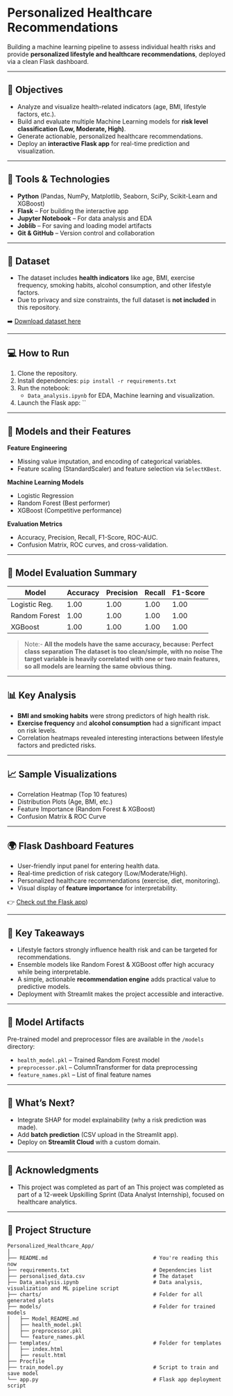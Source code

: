 # Personalized Healthcare Recommendations

Building a machine learning pipeline to assess individual health risks and provide **personalized lifestyle and healthcare recommendations**, deployed via a clean Flask dashboard.

---

## 🧠 Objectives

* Analyze and visualize health-related indicators (age, BMI, lifestyle factors, etc.).
* Build and evaluate multiple Machine Learning models for **risk level classification (Low, Moderate, High)**.
* Generate actionable, personalized healthcare recommendations.
* Deploy an **interactive Flask app** for real-time prediction and visualization.

---

## 🔧 Tools & Technologies

* **Python** (Pandas, NumPy, Matplotlib, Seaborn, SciPy, Scikit-Learn and XGBoost)
* **Flask** – For building the interactive app
* **Jupyter Notebook** – For data analysis and EDA
* **Joblib** – For saving and loading model artifacts
* **Git & GitHub** – Version control and collaboration

---

## 📂 Dataset

- The dataset includes **health indicators** like age, BMI, exercise frequency, smoking habits, alcohol consumption, and other lifestyle factors.
- Due to privacy and size constraints, the full dataset is **not included** in this repository.

➡️ [Download dataset here](https://www.kaggle.com/datasets/nailasrivastava/personal_healthcare_recommendations)

---

## 💻 How to Run

1. Clone the repository.
2. Install dependencies: `pip install -r requirements.txt`
3. Run the notebook:
   * `Data_analysis.ipynb` for EDA, Machine learning and visualization.
4. Launch the Flask app: ``
   
---

## 🤖 Models and their Features

**Feature Engineering**

* Missing value imputation, and encoding of categorical variables.
* Feature scaling (StandardScaler) and feature selection via `SelectKBest`.

**Machine Learning Models**

* Logistic Regression
* Random Forest (Best performer)
* XGBoost (Competitive performance)

**Evaluation Metrics**

* Accuracy, Precision, Recall, F1-Score, ROC-AUC.
* Confusion Matrix, ROC curves, and cross-validation.

---

## 🧠 Model Evaluation Summary

| Model         | Accuracy | Precision | Recall | F1-Score |
| ------------- | -------- | --------- | ------ | -------- |
| Logistic Reg. | 1.00     | 1.00      | 1.00   | 1.00     |
| Random Forest | 1.00     | 1.00      | 1.00   | 1.00     |
| XGBoost       | 1.00     | 1.00      | 1.00   | 1.00     |

> Note:- **All the models have the same accuracy, because:
> Perfect class separation 
> The dataset is too clean/simple, with no noise
> The target variable is heavily correlated with one or two main features, so all models are learning the same obvious thing.**

---

## 📊 Key Analysis

* **BMI and smoking habits** were strong predictors of high health risk.
* **Exercise frequency** and **alcohol consumption** had a significant impact on risk levels.
* Correlation heatmaps revealed interesting interactions between lifestyle factors and predicted risks.

---

## 📈 Sample Visualizations

* Correlation Heatmap (Top 10 features)
* Distribution Plots (Age, BMI, etc.)
* Feature Importance (Random Forest & XGBoost)
* Confusion Matrix & ROC Curve

---

## 🌍 Flask Dashboard Features

* User-friendly input panel for entering health data.
* Real-time prediction of risk category (Low/Moderate/High).
* Personalized healthcare recommendations (exercise, diet, monitoring).
* Visual display of **feature importance** for interpretability.

👉 [Check out the Flask app](https://personalised-healthcare-app.onrender.com))

---

## 📝 Key Takeaways

* Lifestyle factors strongly influence health risk and can be targeted for recommendations.
* Ensemble models like Random Forest & XGBoost offer high accuracy while being interpretable.
* A simple, actionable **recommendation engine** adds practical value to predictive models.
* Deployment with Streamlit makes the project accessible and interactive.

---

## 🔐 Model Artifacts

Pre-trained model and preprocessor files are available in the `/models` directory:

* `health_model.pkl` – Trained Random Forest model
* `preprocessor.pkl` – ColumnTransformer for data preprocessing
* `feature_names.pkl` – List of final feature names

---

## 🧩 What’s Next?

* Integrate SHAP for model explainability (why a risk prediction was made).
* Add **batch prediction** (CSV upload in the Streamlit app).
* Deploy on **Streamlit Cloud** with a custom domain.

---

## 🙌 Acknowledgments

* This project was completed as part of an This project was completed as part of a 12-week Upskilling Sprint (Data Analyst Internship), focused on healthcare analytics.

---

## 📂 Project Structure

```plaintext
Personalized_Healthcare_App/
│
├── README.md                                  # You're reading this now
├── requirements.txt                           # Dependencies list
├── personalised_data.csv                      # The dataset
├── Data_analysis.ipynb                        # Data analysis, visualization and ML pipeline script
├── charts/                                    # Folder for all generated plots
├── models/                                    # Folder for trained models
│   ├── Model_README.md
│   ├── health_model.pkl
│   ├── preprocessor.pkl
│   └── feature_names.pkl
├── templates/                                 # Folder for templates
│   ├── index.html
│   ├── result.html
├── Procfile                                  
├── train_model.py                             # Script to train and save model
└── app.py                                     # Flask app deployment script
